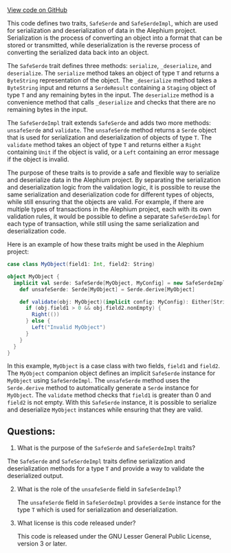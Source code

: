 [View code on GitHub](https://github.com/alephium/alephium/protocol/src/main/scala/org/alephium/protocol/SafeSerde.scala)

This code defines two traits, `SafeSerde` and `SafeSerdeImpl`, which are used for serialization and deserialization of data in the Alephium project. Serialization is the process of converting an object into a format that can be stored or transmitted, while deserialization is the reverse process of converting the serialized data back into an object.

The `SafeSerde` trait defines three methods: `serialize`, `_deserialize`, and `deserialize`. The `serialize` method takes an object of type `T` and returns a `ByteString` representation of the object. The `_deserialize` method takes a `ByteString` input and returns a `SerdeResult` containing a `Staging` object of type `T` and any remaining bytes in the input. The `deserialize` method is a convenience method that calls `_deserialize` and checks that there are no remaining bytes in the input.

The `SafeSerdeImpl` trait extends `SafeSerde` and adds two more methods: `unsafeSerde` and `validate`. The `unsafeSerde` method returns a `Serde` object that is used for serialization and deserialization of objects of type `T`. The `validate` method takes an object of type `T` and returns either a `Right` containing `Unit` if the object is valid, or a `Left` containing an error message if the object is invalid.

The purpose of these traits is to provide a safe and flexible way to serialize and deserialize data in the Alephium project. By separating the serialization and deserialization logic from the validation logic, it is possible to reuse the same serialization and deserialization code for different types of objects, while still ensuring that the objects are valid. For example, if there are multiple types of transactions in the Alephium project, each with its own validation rules, it would be possible to define a separate `SafeSerdeImpl` for each type of transaction, while still using the same serialization and deserialization code. 

Here is an example of how these traits might be used in the Alephium project:

```scala
case class MyObject(field1: Int, field2: String)

object MyObject {
  implicit val serde: SafeSerde[MyObject, MyConfig] = new SafeSerdeImpl[MyObject, MyConfig] {
    def unsafeSerde: Serde[MyObject] = Serde.derive[MyObject]

    def validate(obj: MyObject)(implicit config: MyConfig): Either[String, Unit] = {
      if (obj.field1 > 0 && obj.field2.nonEmpty) {
        Right(())
      } else {
        Left("Invalid MyObject")
      }
    }
  }
}
```

In this example, `MyObject` is a case class with two fields, `field1` and `field2`. The `MyObject` companion object defines an implicit `SafeSerde` instance for `MyObject` using `SafeSerdeImpl`. The `unsafeSerde` method uses the `Serde.derive` method to automatically generate a `Serde` instance for `MyObject`. The `validate` method checks that `field1` is greater than 0 and `field2` is not empty. With this `SafeSerde` instance, it is possible to serialize and deserialize `MyObject` instances while ensuring that they are valid.
## Questions: 
 1. What is the purpose of the `SafeSerde` and `SafeSerdeImpl` traits?
   
   The `SafeSerde` and `SafeSerdeImpl` traits define serialization and deserialization methods for a type `T` and provide a way to validate the deserialized output. 

2. What is the role of the `unsafeSerde` field in `SafeSerdeImpl`?
   
   The `unsafeSerde` field in `SafeSerdeImpl` provides a `Serde` instance for the type `T` which is used for serialization and deserialization.

3. What license is this code released under?
   
   This code is released under the GNU Lesser General Public License, version 3 or later.
